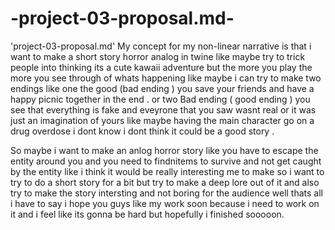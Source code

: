 # -project-03-proposal.md-
 'project-03-proposal.md'
My concept for my non-linear narrative is that i want to make a short story horror analog in twine like maybe try to trick people into thinking its a cute kawaii adventure but the more you play the more you see through of whats happening like maybe i can try to make two endings like one the good (bad ending ) you save your friends and have a happy picnic together in the end . or two Bad ending ( good ending ) you see that everything is fake and eveyrone that you saw wasnt real or it was just an imagination of yours like maybe having the main character go on a drug overdose i dont know i dont think it could be a good story .

So maybe i want to make an anlog horror story like you have to escape the entity around you and you need to findnitems to survive and not get caught by the entity like i think it would be really interesting me to make so i want to try to do a short story for a bit but try to make a deep lore out of it and also try to make the story intersting and not boring for the audience well thats all i have to say i hope you guys like my work soon because i need to work on it and i feel like its gonna be hard but hopefully i finished sooooon.
